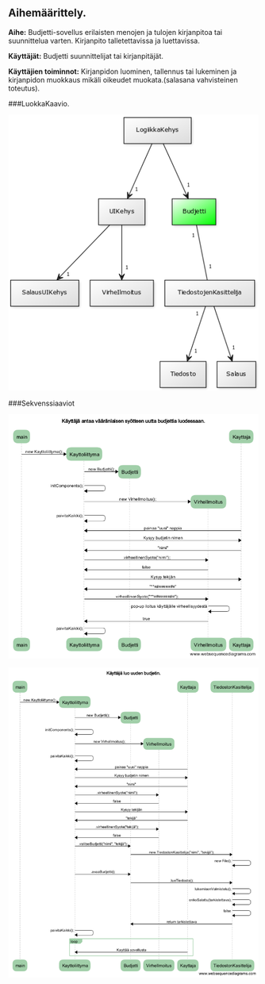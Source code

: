 ## Aihemäärittely.

**Aihe:** Budjetti-sovellus erilaisten menojen ja tulojen kirjanpitoa tai suunnittelua varten. Kirjanpito talletettavissa ja luettavissa. 

**Käyttäjät:** Budjetti suunnittelijat tai kirjanpitäjät.

**Käyttäjien toiminnot:** Kirjanpidon luominen, tallennus tai lukeminen ja kirjanpidon muokkaus mikäli oikeudet muokata.(salasana vahvisteinen toteutus).


###LuokkaKaavio.

![Luokka kaavio](/dokumentaatio/budjetointisovellus.png)


###Sekvenssiaaviot

![Sekvenssi Kaavio](/dokumentaatio/sekvenssikaavio1.png)

![Sekvenssi Kaavio](/dokumentaatio/sekvenssikaavio2.png)
